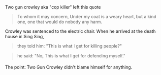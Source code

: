 Two gun crowley aka "cop killer" left this quote

> To whom it may concern, Under my coat is a weary heart, but a kind one, one that would do nobody any harm.

Crowley was sentenced to the electric chair.
When he arrived at the death house in Sing Sing, 

> they told him: 
> "This is what I get for killing people?"

> he said:
> "No, This is what I get for defending myself."

The point: Two Gun Crowley didn't blame himself for anything.
